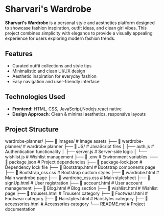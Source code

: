 # Sharvari's Wardrobe

**Sharvari's Wardrobe** is a personal style and aesthetics platform designed to showcase fashion inspiration, outfit ideas, and clean girl vibes. This project combines simplicity with elegance to provide a visually appealing experience for users exploring modern fashion trends.

## Features

- Curated outfit collections and style tips
- Minimalistic and clean UI/UX design
- Aesthetic inspiration for everyday fashion
- Easy navigation and user-friendly interface

## Technologies Used

- **Frontend:** HTML, CSS, JavaScript,Nodejs,react native
- **Design Approach:** Clean & minimal aesthetics, responsive layouts

## Project Structure
wardrobe-planner/
├── 📁 images/                    # Image assets
├── 📁 wardrobe-planner/         # wardrobe planner
├── 📁 JS/                       # JavaScript files
│   ├── auth.js                  # Authentication functionality
│   ├── server.js                # Server-side logic
│   └── wishlist.js              # Wishlist management
├── 📄 .env                      # Environment variables
├── 📄 package.json              # Project dependencies
├── 📄 package-lock.json         # Dependency lock file
├── 📄 Bootstrap.html            # Bootstrap components page
├── 📄 Bootstrap_css.css         # Bootstrap custom styles
├── 📄 wardrobe.html             # Main wardrobe page
├── 📄 wardrobe_css.css          # Main stylesheet
├── 📄 signUp.html               # User registration
├── 📄 account.html              # User account management
├── 📄 Blog.html                 # Blog section
├── 📄 wishlist.html             # Wishlist page
├── 📄 trousers.html             # Trousers category
├── 📄 Footwear.html             # Footwear category
├── 📄 Hairstyles.html           # Hairstyles category
├── 📄 accessories.html          # Accessories category
└── README.md                    # Project documentation


